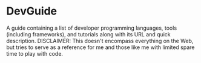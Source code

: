 # DevGuide
A guide containing a list of developer programming languages, tools (including frameworks), and tutorials along with its URL and quick description. DISCLAIMER: This doesn't encompass everything on the Web, but tries to serve as a reference for me and those like me with limited spare time to play with code.
